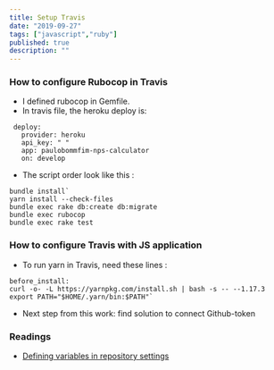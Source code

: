 ```yaml
---
title: Setup Travis
date: "2019-09-27"
tags: ["javascript","ruby"]
published: true
description: ""
---
```


### How to configure Rubocop in Travis

- I defined rubocop in Gemfile.
- In travis file, the heroku deploy is:

```
 deploy:
   provider: heroku
   api_key: " "
   app: paulobommfim-nps-calculator
   on: develop
```

- The script order look like this :

```
bundle install`
yarn install --check-files
bundle exec rake db:create db:migrate
bundle exec rubocop 
bundle exec rake test
```

### How to configure Travis with JS application

- To run yarn in Travis, need these lines :
```
before_install:
curl -o- -L https://yarnpkg.com/install.sh | bash -s -- --1.17.3
export PATH="$HOME/.yarn/bin:$PATH"`
```
- Next step from this work: find solution to connect Github-token

### Readings

- [Defining variables in repository settings](https://docs.travis-ci.com/user/environment-variables/#defining-variables-in-repository-settings)